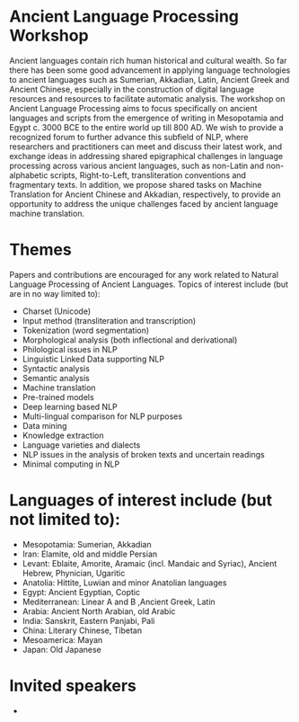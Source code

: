 # Ancient Language Processing Workshop

Ancient languages contain rich human historical and cultural wealth. So far there has been some good advancement in applying language technologies to ancient languages such as Sumerian, Akkadian, Latin, Ancient Greek and Ancient Chinese, especially in the construction of digital language resources and resources to facilitate automatic analysis. The workshop on Ancient Language Processing aims to focus specifically on ancient languages and scripts from the emergence of writing in Mesopotamia and Egypt c. 3000 BCE to the entire world up till 800 AD. We wish to provide a recognized forum to further advance this subfield of NLP, where researchers and practitioners can meet and discuss their latest work, and exchange ideas in addressing shared epigraphical challenges in language processing across various ancient languages, such as non-Latin and non-alphabetic scripts, Right-to-Left, transliteration conventions and fragmentary texts. In addition, we propose shared tasks on Machine Translation for Ancient Chinese and Akkadian, respectively, to provide an opportunity to address the unique challenges faced by ancient language machine translation. 
# Themes
Papers and contributions are encouraged for any work related to Natural Language Processing of Ancient Languages. Topics of interest include (but are in no way limited to):
* Charset (Unicode)
* Input method (transliteration and transcription)
* Tokenization (word segmentation)
* Morphological analysis (both inflectional and derivational)
* Philological issues in NLP
* Linguistic Linked Data supporting NLP
* Syntactic analysis
* Semantic analysis
* Machine translation
* Pre-trained models
* Deep learning based NLP
* Multi-lingual comparison for NLP purposes
* Data mining
* Knowledge extraction
* Language varieties and dialects
* NLP issues in the analysis of broken texts and uncertain readings
* Minimal computing in NLP

# Languages of interest include (but not limited to):
* Mesopotamia: Sumerian, Akkadian
* Iran: Elamite, old and middle Persian
* Levant: Eblaite, Amorite, Aramaic (incl. Mandaic and Syriac), Ancient Hebrew, Phynician, Ugaritic
* Anatolia: Hittite, Luwian and minor Anatolian languages
* Egypt: Ancient Egyptian, Coptic
* Mediterranean: Linear A and B ,Ancient Greek, Latin
* Arabia: Ancient North Arabian, old Arabic
* India: Sanskrit, Eastern Panjabi, Pali
* China: Literary Chinese, Tibetan
* Mesoamerica: Mayan
* Japan: Old Japanese

# Invited speakers
* 

